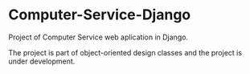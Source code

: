 # Computer-Service-Django
Project of Computer Service web aplication in Django.

The project is part of object-oriented design classes and the project is under development.